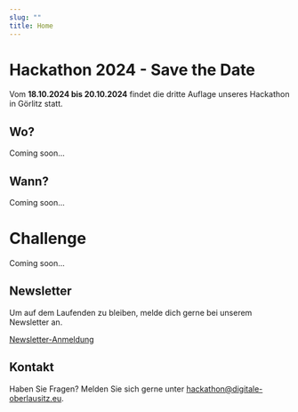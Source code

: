 ```yaml
---
slug: ""
title: Home
---
```


# Hackathon 2024 - Save the Date

Vom **18.10.2024 bis 20.10.2024** findet die dritte Auflage unseres Hackathon in Görlitz statt.

## Wo?

Coming soon...

## Wann?

Coming soon...

# Challenge

Coming soon...

## Newsletter

Um auf dem Laufenden zu bleiben, melde dich gerne bei unserem Newsletter an.

[Newsletter-Anmeldung](https://mailchi.mp/26ea828e4a83/newsletter-hackathon)

## Kontakt

Haben Sie Fragen? Melden Sie sich gerne unter
[hackathon@digitale-oberlausitz.eu](mailto:hackathon@digitale-oberlausitz.eu).
